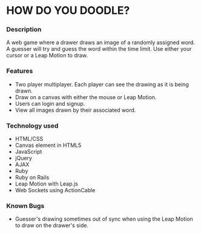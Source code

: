 # HOW DO YOU DOODLE?

### Description
A web game where a drawer draws an image of a randomly assigned word. A guesser will try and guess the word within the time limit. Use either your cursor or a Leap Motion to draw.

### Features
* Two player multiplayer. Each player can see the drawing as it is being drawn.
* Draw on a canvas with either the mouse or Leap Motion.
* Users can login and signup.
* View all images drawn by their associated word.

### Technology used
* HTML/CSS
* Canvas element in HTML5
* JavaScript
* jQuery
* AJAX
* Ruby
* Ruby on Rails
* Leap Motion with Leap.js
* Web Sockets using ActionCable

### Known Bugs
* Guesser's drawing sometimes out of sync when using the Leap Motion to draw on the drawer's side.
